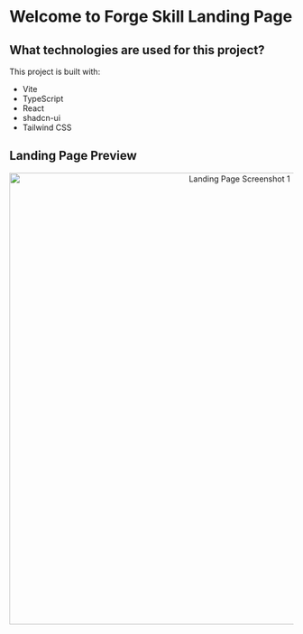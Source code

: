 # Welcome to Forge Skill Landing Page 

## What technologies are used for this project?

This project is built with:

- Vite
- TypeScript
- React
- shadcn-ui
- Tailwind CSS

## Landing Page Preview

<p align="center">
  <img src="https://raw.githubusercontent.com/AliSayyed123/SkillForge-Landing-Page/main/public/Screenshot%202025-10-16%20211415.png" alt="Landing Page Screenshot 1" width="800"/>
</p>

